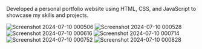 Developed a personal portfolio website using HTML, CSS, and JavaScript to
showcase my skills and projects.

![Screenshot 2024-07-10 000506](https://github.com/adeshdatir99ad/portfolio/assets/63045592/3a5b723d-dfc1-4cb6-82fb-593fd2e1eb97)
![Screenshot 2024-07-10 000528](https://github.com/adeshdatir99ad/portfolio/assets/63045592/b2c6cdfd-2bb2-4db6-b720-b31766f8ab7e)
![Screenshot 2024-07-10 000616](https://github.com/adeshdatir99ad/portfolio/assets/63045592/61c7f186-e540-41f9-b6df-22ad83304b82)
![Screenshot 2024-07-10 000714](https://github.com/adeshdatir99ad/portfolio/assets/63045592/3aefa81d-2e39-4c47-8354-f1a8933e773e)
![Screenshot 2024-07-10 000752](https://github.com/adeshdatir99ad/portfolio/assets/63045592/2d6f04a2-c106-49df-8d4e-f4fdcb485c83)
![Screenshot 2024-07-10 000828](https://github.com/adeshdatir99ad/portfolio/assets/63045592/925a911b-e361-49a5-bd6c-d05172dfe969)






